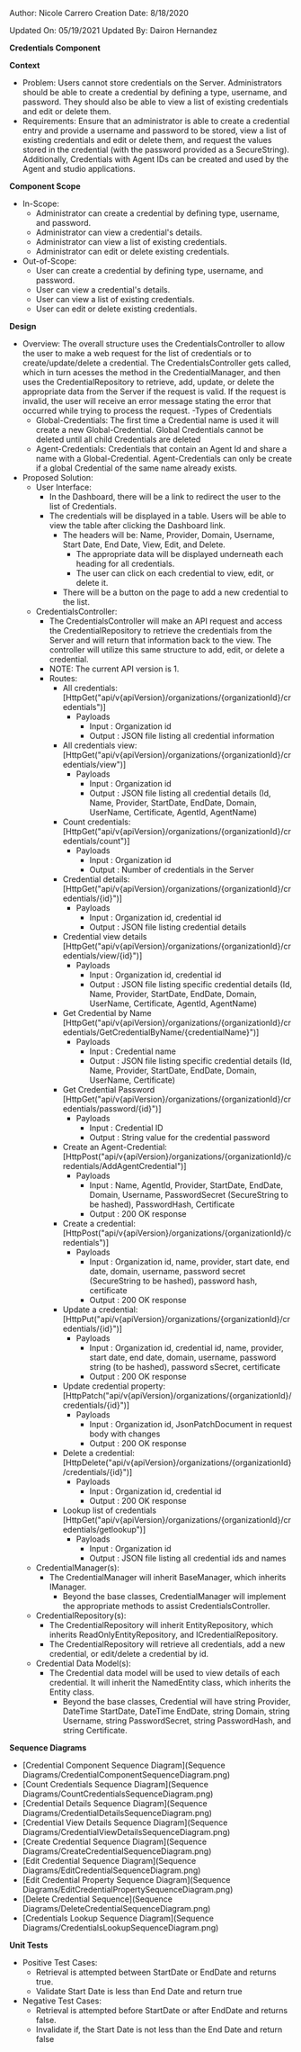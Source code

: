 Author: Nicole Carrero
Creation Date: 8/18/2020

Updated On: 05/19/2021
Updated By: Dairon Hernandez

**Credentials Component**

**Context**

- Problem: Users cannot store credentials on the Server.  Administrators should be able to create a credential by defining a type, username, and password.  They should also be able to view a list of existing credentials and edit or delete them.
- Requirements: Ensure that an administrator is able to create a credential entry and provide a username and password to be stored, view a list of existing credentials and edit or delete them, and request the values stored in the credential (with the password provided as a SecureString). Additionally, Credentials with Agent IDs can be created and used by the Agent and studio applications.

**Component Scope**

- In-Scope:
  - Administrator can create a credential by defining type, username, and password.
  - Administrator can view a credential's details.
  - Administrator can view a list of existing credentials.
  - Administrator can edit or delete existing credentials.
- Out-of-Scope:
  - User can create a credential by defining type, username, and password.
  - User can view a credential's details.
  - User can view a list of existing credentials.
  - User can edit or delete existing credentials.

**Design**

- Overview: The overall structure uses the CredentialsController to allow the user to make a web request for the list of credentials or to create/update/delete a credential.  The CredentialsController gets called, which in turn acesses the method in the CredentialManager, and then uses the CredentialRepository to retrieve, add, update, or delete the appropriate data from the Server if the request is valid.  If the request is invalid, the user will receive an error message stating the error that occurred while trying to process the request.
-Types of Credentials
  - Global-Credentials: The first time a Credential name is used it will create a new Global-Credential. Global Credentials cannot be deleted until all child Credentials are deleted
  - Agent-Credentials: Credentials that contain an Agent Id and share a name with a Global-Credential. Agent-Credentials can only be create if a global Credential of the same name already exists. 
- Proposed Solution:
  - User Interface:
    - In the Dashboard, there will be a link to redirect the user to the list of Credentials.
    - The credentials will be displayed in a table.  Users will be able to view the table after clicking the Dashboard link.
      - The headers will be: Name, Provider, Domain, Username, Start Date, End Date, View, Edit, and Delete.
        - The appropriate data will be displayed underneath each heading for all credentials.
        - The user can click on each credential to view, edit, or delete it.
      - There will be a button on the page to add a new credential to the list.
  - CredentialsController:
    - The CredentialsController will make an API request and access the CredentialRepository to retrieve the credentials from the Server and will return that information back to the view.  The controller will utilize this same structure to add, edit, or delete a credential.
    - NOTE: The current API version is 1.
    - Routes:
      - All credentials: [HttpGet("api/v{apiVersion}/organizations/{organizationId}/credentials")]
        - Payloads
          - Input : Organization id
          - Output : JSON file listing all credential information
      - All credentials view: [HttpGet("api/v{apiVersion}/organizations/{organizationId}/credentials/view")]
        - Payloads
          - Input : Organization id
          - Output : JSON file listing all credential details (Id, Name, Provider, StartDate, EndDate, Domain, UserName, Certificate, AgentId, AgentName)
      - Count credentials: [HttpGet("api/v{apiVersion}/organizations/{organizationId}/credentials/count")]
        - Payloads
          - Input : Organization id
          - Output : Number of credentials in the Server
      - Credential details: [HttpGet("api/v{apiVersion}/organizations/{organizationId}/credentials/{id}")]
        - Payloads
          - Input : Organization id, credential id
          - Output : JSON file listing credential details
      - Credential view details [HttpGet("api/v{apiVersion}/organizations/{organizationId}/credentials/view/{id}")]
        - Payloads
          - Input : Organization id, credential id
          - Output : JSON file listing specific credential details (Id, Name, Provider, StartDate, EndDate, Domain, UserName, Certificate, AgentId, AgentName)
      - Get Credential by Name [HttpGet("api/v{apiVersion}/organizations/{organizationId}/credentials/GetCredentialByName/{credentialName}")]
        - Payloads
          - Input : Credential name
          - Output : JSON file listing specific credential details (Id, Name, Provider, StartDate, EndDate, Domain, UserName, Certificate)
      - Get Credential Password [HttpGet("api/v{apiVersion}/organizations/{organizationId}/credentials/password/{id}")]
        - Payloads
          - Input : Credential ID
          - Output : String value for the credential password
      - Create an  Agent-Credential: [HttpPost("api/v{apiVersion}/organizations/{organizationId}/credentials/AddAgentCredential")]
        - Payloads
          - Input : Name, AgentId, Provider, StartDate, EndDate, Domain, Username, PasswordSecret (SecureString to be hashed), PasswordHash, Certificate
          - Output : 200 OK response    
      - Create a credential: [HttpPost("api/v{apiVersion}/organizations/{organizationId}/credentials")]
        - Payloads
          - Input : Organization id, name, provider, start date, end date, domain, username, password secret (SecureString to be hashed), password hash, certificate
          - Output : 200 OK response
      - Update a credential: [HttpPut("api/v{apiVersion}/organizations/{organizationId}/credentials/{id}")]
        - Payloads
          - Input : Organization id, credential id, name, provider, start date, end date, domain, username, password string (to be hashed), password sSecret, certificate
          - Output : 200 OK response
      - Update credential property: [HttpPatch("api/v{apiVersion}/organizations/{organizationId}/credentials/{id}")]
        - Payloads
          - Input : Organization id, JsonPatchDocument in request body with changes
          - Output : 200 OK response
      - Delete a credential: [HttpDelete("api/v{apiVersion}/organizations/{organizationId}/credentials/{id}")]
        - Payloads
          - Input : Organization id, credential id
          - Output : 200 OK response
      - Lookup list of credentials [HttpGet("api/v{apiVersion}/organizations/{organizationId}/credentials/getlookup")]
        - Payloads
          - Input : Organization id
          - Output : JSON file listing all credential ids and names
  - CredentialManager(s):
    - The CredentialManager will inherit BaseManager, which inherits IManager.
      - Beyond the base classes, CredentialManager will implement the appropriate methods to assist CredentialsController.
  - CredentialRepository(s):
    - The CredentialRepository will inherit EntityRepository, which inherits ReadOnlyEntityRepository, and ICredentialRepository.
    - The CredentialRepository will retrieve all credentials, add a new credential, or edit/delete a credential by id.
  - Credential Data Model(s):
    - The Credential data model will be used to view details of each credential.  It will inherit the NamedEntity class, which inherits the Entity class.
      - Beyond the base classes, Credential will have string Provider, DateTime StartDate, DateTime EndDate, string Domain, string Username, string PasswordSecret, string PasswordHash, and string Certificate.

**Sequence Diagrams**

- [Credential Component Sequence Diagram](Sequence Diagrams/CredentialComponentSequenceDiagram.png)
- [Count Credentials Sequence Diagram](Sequence Diagrams/CountCredentialsSequenceDiagram.png)
- [Credential Details Sequence Diagram](Sequence Diagrams/CredentialDetailsSequenceDiagram.png)
- [Credential View Details Sequence Diagram](Sequence Diagrams/CredentialViewDetailsSequenceDiagram.png)
- [Create Credential Sequence Diagram](Sequence Diagrams/CreateCredentialSequenceDiagram.png)
- [Edit Credential Sequence Diagram](Sequence Diagrams/EditCredentialSequenceDiagram.png)
- [Edit Credential Property Sequence Diagram](Sequence Diagrams/EditCredentialPropertySequenceDiagram.png)
- [Delete Credential Sequence](Sequence Diagrams/DeleteCredentialSequenceDiagram.png)
- [Credentials Lookup Sequence Diagram](Sequence Diagrams/CredentialsLookupSequenceDiagram.png)

**Unit Tests**

- Positive Test Cases:
  - Retrieval is attempted between StartDate or EndDate and returns true.
  - Validate Start Date is less than End Date and return true
- Negative Test Cases:
  - Retrieval is attempted before StartDate or after EndDate and returns false.
  - Invalidate if, the Start Date is not less than the End Date and return false